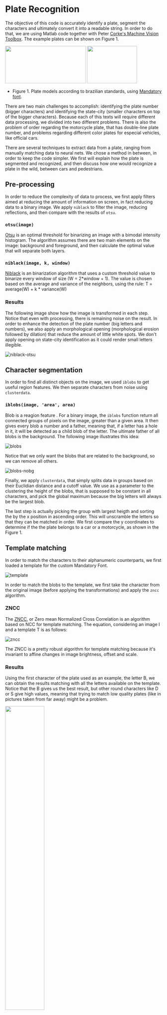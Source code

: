 # Plate Recognition

The objective of this code is accurately identify a plate, segment the characters and ultimately convert it into a readable string. In order to do that, we are using Matlab code together with Peter [Corke's Machine Vision Toolbox](http://petercorke.com/wordpress/toolboxes/machine-vision-toolbox). The example plates can be shown on Figure 1.

<img src="https://github.com/marcelopetry/BLU3040_Visao/blob/master/A2/dataset/placa_carro1.jpg" height="120" width="260">  <img src="https://github.com/marcelopetry/BLU3040_Visao/blob/master/A2/dataset/placa_moto1.jpg" height="120" width="160">  

* Figure 1. Plate models according to brazilian standards, using [Mandatory font](https://en.wikipedia.org/wiki/Mandatory_(typeface)).

There are two main challenges to accomplish: identifying the plate number (bigger characters) and identifying the state-city (smaller characters on top of the bigger characters). Because each of this texts will require different data processing, we divided into two different problems. There is also the problem of order regarding the motorcycle plate, that has double-line plate number, and problems regarding different color plates for especial vehicles, like official cars.

There are several techniques to extract data from a plate, ranging from manually matching data to neural nets. We chose a method in between, in order to keep the code simpler. We first will explain how the plate is segmented and recognized, and then discuss how one would recognize a plate in the wild, between cars and pedestrians.

## Pre-processing

In order to reduce the complexity of data to process, we first apply filters aimed at reducing the amount of information on screen, in fact reducing data to a binary image. We apply `niblack` to filter the image, reducing reflections, and then compare with the results of `otsu`.

### `otsu(image)`

[Otsu](https://en.wikipedia.org/wiki/Otsu%27s_method) is an optimal threshold for binarizing an image with a bimodal intensity histogram. The algorithm assumes there are two main elements on the image: background and foreground, and then calculate the optimal value that will separate both layers.

### `niblack(image, k, window)`

[Niblack](https://link.springer.com/article/10.1007/s10462-017-9574-2) is an binarization algorithm that uses a custom threshold value to binarize every window of size (W = 2*window + 1). The value is chosen based on the average and variance of the neighbors, using the rule: T = average(W) + k * variance(W)

### Results

The following image show how the image is transformed in each step. Notice that even with processing, there is remaining noise on the result. In order to enhance the detection of the plate number (big letters and numbers), we also apply an morphological opening (morphological erosion followed by dilation) that reduce the amount of little white spots. We don't apply opening on state-city identification as it could render small letters illegible.

![niblack-otsu](https://user-images.githubusercontent.com/8211602/40282844-6cbef4e4-5c4b-11e8-9ada-3d4db1bd1877.png)

## Character segmentation

In order to find all distinct objects on the image, we used `iblobs` to get useful region features. We then separate characters from noise using `clusterdata`. 

### `iblobs(image, 'area', area)`

Blob is a reagion feature . For a binary image, the `iblobs` function return all connected groups of pixels on the image, greater than a given area. It then gives every blob a number and a father, meaning that, if a letter has a hole in it, it will be detected as a child blob of the letter. The ultimate father of all blobs is the background. The following image illustrates this idea:

![blobs](https://user-images.githubusercontent.com/8211602/40282842-6c433f34-5c4b-11e8-9f46-6fe3d6344235.png)

Notice that we only want the blobs that are related to the background, so we can remove all others.

![blobs-nobg](https://user-images.githubusercontent.com/8211602/40282843-6c9ba890-5c4b-11e8-843c-4c56a9ad19c7.png)

Finally, we apply `clusterdata`, that simply splits data in groups based on their Euclidian distance and a cutoff value. We use as a parameter to the clustering the height of the blobs, that is supposed to be constant in all characters, and pick the global maximum because the big letters will always be the largest blob.

The last step is actually picking the group with largest heigth and sorting the by the x position in ascending order. This will unscramble the letters so that they can be matched in order. We first compare the y coordinates to determine if the the plate belongs to a car or a motorcycle, as shown in the Figure 1.

## Template matching

In order to match the characters to their alphanumeric counterparts, we first loaded a template for the custom Mandatory Font.

![template](https://user-images.githubusercontent.com/8211602/40282845-6ce2f7f4-5c4b-11e8-99ea-600148ece79f.png)

In order to match the blobs to the template, we first take the character from the original image (before applying the transformations) and apply the `zncc` algorithm.

### ZNCC

The [ZNCC](https://en.wikipedia.org/wiki/Cross-correlation#Zero-normalized_cross-correlation_(ZNCC)), or Zero mean Normalized Cross Correlation is an algorithm based on NCC for template matching. The equation, considering an image I and a template T is as follows:

![zncc](https://user-images.githubusercontent.com/8211602/40282846-6d0376be-5c4b-11e8-8b77-b3db961cfe42.png)

The ZNCC is a pretty robust algorithm for template matching because it's invariant to affine changes in image brightness, offset and scale.

### Results

Using the first character of the plate used as an example, the letter B, we can obtain the results matching with all the letters available on the template. Notice that the B gives us the best result, but other round characters like D or S give high values, meaning that trying to match low quality plates (like in pictures taken from far away) might be a problem.

<img src="https://user-images.githubusercontent.com/8211602/40282847-6d286e74-5c4b-11e8-84b4-ed414029d6ae.png" width="50%">

## I want to run it!

First, [download and install the toolbox](http://petercorke.com/wordpress/toolboxes/machine-vision-toolbox#Downloading_the_Toolbox) (for no particular reason, all the strings in the toolbox use the wrong quotes that does not work in 2016b and below. If you are facing issues, search and replace all double-quotes `"` with single quotes `'`). First, import your image using your favorite Computer Vision Toolbox in grayscale and double precision.

```matlab
plate = iread('YOUR IMAGE HERE', 'double', 'grey');
```

You also need to load the template for template matching (we include the mandatory template in the 'fonte' folder):

```matlab
template = load_font('fonte/letras.png', 'fonte/numeros.png');
```

Now, try identifying the plate:

```matlab
s1 = get_plate(plate, template)
```

Alternatively, you can identify the state-city:

```matlab
h1 = get_plate_header(plate, template)
```
